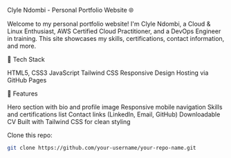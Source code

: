 Clyle Ndombi - Personal Portfolio Website 🌐

Welcome to my personal portfolio website! I'm Clyle Ndombi, a Cloud & Linux Enthusiast, AWS Certified Cloud Practitioner, and a DevOps Engineer in training. This site showcases my skills, certifications, contact information, and more.

 🔧 Tech Stack

HTML5, CSS3
JavaScript
Tailwind CSS
Responsive Design
Hosting via GitHub Pages

 📄 Features

Hero section with bio and profile image
Responsive mobile navigation
Skills and certifications list
Contact links (LinkedIn, Email, GitHub)
Downloadable CV
Built with Tailwind CSS for clean styling


Clone this repo:
   ```bash
   git clone https://github.com/your-username/your-repo-name.git
